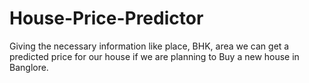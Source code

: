 # House-Price-Predictor
 Giving the necessary information like place, BHK, area we can get a predicted price for our house if we are planning to Buy a new house in Banglore.
